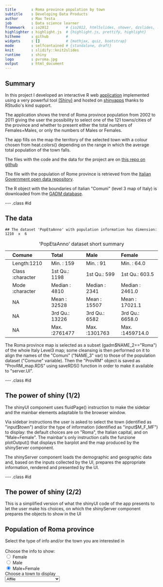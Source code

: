 ```yaml
---
title       : Roma province population by town
subtitle    : Developing Data Products
author      : Max Testa
job         : Data science learner
framework   : io2012        # {io2012, html5slides, shower, dzslides, ...}
highlighter : highlight.js  # {highlight.js, prettify, highlight}
hitheme     : github        # 
widgets     : []            # {mathjax, quiz, bootstrap}
mode        : selfcontained # {standalone, draft}
knit        : slidify::knit2slides
runtime     : shiny
logo        : pvroma.jpg
output      : html_document
---
```


## Summary

In this project I developed an interactive R web [application](https://maxmax65.shinyapps.io/DataProductProject) implemented using a very powerful tool [(Shiny)](http://shiny.rstudio.com/) and hosted on [shinyapps](https://www.shinyapps.io/) thanks to RStudio's kind support.

The application shows the trend of Roma province population from 2002 to 2011 giving the user the possibility to select one of the 121 towns/cities of the province and whether to present either the total numbers of Females+Males, or only the numbers of Males or Females.

The app fills on the map the territory of the selected town with a colour chosen from heat.colors() depending on the range in which the average total population of the town falls.

The files with the code and the data for the project are on [this repo on github](https://github.com/maxmax65/DataProductProject.git)

The file with the population of Rome province is retrieved from the [Italian Government open data repository](http://www.dati.gov.it/dataset).

The R object with the boundaries of Italian "Comuni" (level 3 map of Italy) is downloaded from the [GADM database](http://gadm.org/download).

--- .class #id 

## The data


```
## The dataset 'PopEtaAnno' with population information has dimension:  1210  x  6
```

<table>
<caption>'PopEtaAnno' dataset short summary</caption>
 <thead>
  <tr>
   <th style="text-align:left;">   </th>
   <th style="text-align:left;">    Comune </th>
   <th style="text-align:left;">     Total </th>
   <th style="text-align:left;">      Male </th>
   <th style="text-align:left;">     Female </th>
  </tr>
 </thead>
<tbody>
  <tr>
   <td style="text-align:left;">  </td>
   <td style="text-align:left;"> Length:1210 </td>
   <td style="text-align:left;"> Min.   :    159 </td>
   <td style="text-align:left;"> Min.   :     91 </td>
   <td style="text-align:left;"> Min.   :     64.0 </td>
  </tr>
  <tr>
   <td style="text-align:left;">  </td>
   <td style="text-align:left;"> Class :character </td>
   <td style="text-align:left;"> 1st Qu.:   1198 </td>
   <td style="text-align:left;"> 1st Qu.:    599 </td>
   <td style="text-align:left;"> 1st Qu.:    603.5 </td>
  </tr>
  <tr>
   <td style="text-align:left;">  </td>
   <td style="text-align:left;"> Mode  :character </td>
   <td style="text-align:left;"> Median :   4810 </td>
   <td style="text-align:left;"> Median :   2341 </td>
   <td style="text-align:left;"> Median :   2461.0 </td>
  </tr>
  <tr>
   <td style="text-align:left;">  </td>
   <td style="text-align:left;"> NA </td>
   <td style="text-align:left;"> Mean   :  32528 </td>
   <td style="text-align:left;"> Mean   :  15507 </td>
   <td style="text-align:left;"> Mean   :  17021.1 </td>
  </tr>
  <tr>
   <td style="text-align:left;">  </td>
   <td style="text-align:left;"> NA </td>
   <td style="text-align:left;"> 3rd Qu.:  13226 </td>
   <td style="text-align:left;"> 3rd Qu.:   6582 </td>
   <td style="text-align:left;"> 3rd Qu.:   6658.0 </td>
  </tr>
  <tr>
   <td style="text-align:left;">  </td>
   <td style="text-align:left;"> NA </td>
   <td style="text-align:left;"> Max.   :2761477 </td>
   <td style="text-align:left;"> Max.   :1301763 </td>
   <td style="text-align:left;"> Max.   :1459714.0 </td>
  </tr>
</tbody>
</table>


The Roma province map is selected as a subset (gadm$NAME_2=="Roma") of the whole Italy Level3 map; some cleansing is then performed on it to align the names of the "Comuni" ("NAME_3" var) to those of the population dataset ("Comune" variable). Then the "ProvRM" object is saved as "ProvRM_map.RDS" using saveRDS() function in order to make it available to "server.UI".


--- .class #id 

## The power of shiny (1/2)

The shinyUI component uses fluidPage() instruction to make the sidebar and the mainbar elements adaptable to the browser window.

Via sidebar instructions the user is asked to select the town (identified as "input$town") and/or the type of information (identified as "input$M_F_MF") to display: the default choices are on "Roma", the Italian capital, and on "Male+Female".
The mainbar's only instruction calls the funzione plotOutput() that displays the barplot and the map produced by the shinyServer component.

The shinyServer component loads the demographic and geographic data and, based on the inputs collected by the UI, prepares the appropriate information, rendered and presented by the UI.

--- .class #id 

## The power of shiny (2/2)

This is a simplified version of what the shinyUI code of the app presents to let the user make his choices, on which the shinyServer component prepares the objects to show in the UI


<!--html_preserve--><div class="container-fluid">
<h2>Population of Roma province</h2>
<div class="row">
<div class="col-sm-4">
<form class="well">
Select the type of info and/or the town you are interested in
<br/>
<br/>
<div id="M_F_MF" class="form-group shiny-input-radiogroup shiny-input-container">
<label class="control-label" for="M_F_MF">Choose the info to show:</label>
<div class="shiny-options-group">
<div class="radio">
<label>
<input type="radio" name="M_F_MF" value="Female"/>
<span>Female</span>
</label>
</div>
<div class="radio">
<label>
<input type="radio" name="M_F_MF" value="Male"/>
<span>Male</span>
</label>
</div>
<div class="radio">
<label>
<input type="radio" name="M_F_MF" value="Male+Female" checked="checked"/>
<span>Male+Female</span>
</label>
</div>
</div>
</div>
<div class="form-group shiny-input-container">
<label class="control-label" for="town">Choose a town to display</label>
<div>
<select id="town"><option value="Affile" selected>Affile</option>
<option value="Agosta">Agosta</option>
<option value="Albano Laziale">Albano Laziale</option>
<option value="Allumiere">Allumiere</option>
<option value="Anguillara Sabazia">Anguillara Sabazia</option>
<option value="Anticoli Corrado">Anticoli Corrado</option>
<option value="Anzio">Anzio</option>
<option value="Arcinazzo Romano">Arcinazzo Romano</option>
<option value="Ardea">Ardea</option>
<option value="Ariccia">Ariccia</option>
<option value="Arsoli">Arsoli</option>
<option value="Artena">Artena</option>
<option value="Bellegra">Bellegra</option>
<option value="Bracciano">Bracciano</option>
<option value="Camerata Nuova">Camerata Nuova</option>
<option value="Campagnano di Roma">Campagnano di Roma</option>
<option value="Canale Monterano">Canale Monterano</option>
<option value="Canterano">Canterano</option>
<option value="Capena">Capena</option>
<option value="Capranica Prenestina">Capranica Prenestina</option>
<option value="Carpineto Romano">Carpineto Romano</option>
<option value="Casape">Casape</option>
<option value="Castel Gandolfo">Castel Gandolfo</option>
<option value="Castel Madama">Castel Madama</option>
<option value="Castel San Pietro Romano">Castel San Pietro Romano</option>
<option value="Castelnuovo di Porto">Castelnuovo di Porto</option>
<option value="Cave">Cave</option>
<option value="Cerreto Laziale">Cerreto Laziale</option>
<option value="Cervara di Roma">Cervara di Roma</option>
<option value="Cerveteri">Cerveteri</option>
<option value="Ciampino">Ciampino</option>
<option value="Ciciliano">Ciciliano</option>
<option value="Cineto Romano">Cineto Romano</option>
<option value="Civitavecchia">Civitavecchia</option>
<option value="Civitella San Paolo">Civitella San Paolo</option>
<option value="Colleferro">Colleferro</option>
<option value="Colonna">Colonna</option>
<option value="Fiano Romano">Fiano Romano</option>
<option value="Filacciano">Filacciano</option>
<option value="Fiumicino">Fiumicino</option>
<option value="Fonte Nuova">Fonte Nuova</option>
<option value="Formello">Formello</option>
<option value="Frascati">Frascati</option>
<option value="Gallicano nel Lazio">Gallicano nel Lazio</option>
<option value="Gavignano">Gavignano</option>
<option value="Genazzano">Genazzano</option>
<option value="Genzano di Roma">Genzano di Roma</option>
<option value="Gerano">Gerano</option>
<option value="Gorga">Gorga</option>
<option value="Grottaferrata">Grottaferrata</option>
<option value="Guidonia Montecelio">Guidonia Montecelio</option>
<option value="Jenne">Jenne</option>
<option value="Labico">Labico</option>
<option value="Ladispoli">Ladispoli</option>
<option value="Lanuvio">Lanuvio</option>
<option value="Lariano">Lariano</option>
<option value="Licenza">Licenza</option>
<option value="Magliano Romano">Magliano Romano</option>
<option value="Mandela">Mandela</option>
<option value="Manziana">Manziana</option>
<option value="Marano Equo">Marano Equo</option>
<option value="Marcellina">Marcellina</option>
<option value="Marino">Marino</option>
<option value="Mazzano Romano">Mazzano Romano</option>
<option value="Mentana">Mentana</option>
<option value="Monte Porzio Catone">Monte Porzio Catone</option>
<option value="Montecompatri">Montecompatri</option>
<option value="Monteflavio">Monteflavio</option>
<option value="Montelanico">Montelanico</option>
<option value="Montelibretti">Montelibretti</option>
<option value="Monterotondo">Monterotondo</option>
<option value="Montorio Romano">Montorio Romano</option>
<option value="Moricone">Moricone</option>
<option value="Morlupo">Morlupo</option>
<option value="Nazzano">Nazzano</option>
<option value="Nemi">Nemi</option>
<option value="Nerola">Nerola</option>
<option value="Nettuno">Nettuno</option>
<option value="Olevano Romano">Olevano Romano</option>
<option value="Palestrina">Palestrina</option>
<option value="Palombara Sabina">Palombara Sabina</option>
<option value="Percile">Percile</option>
<option value="Pisoniano">Pisoniano</option>
<option value="Poli">Poli</option>
<option value="Pomezia">Pomezia</option>
<option value="Ponzano Romano">Ponzano Romano</option>
<option value="Riano">Riano</option>
<option value="Rignano Flaminio">Rignano Flaminio</option>
<option value="Riofreddo">Riofreddo</option>
<option value="Rocca Canterano">Rocca Canterano</option>
<option value="Rocca di Cave">Rocca di Cave</option>
<option value="Rocca di Papa">Rocca di Papa</option>
<option value="Rocca Priora">Rocca Priora</option>
<option value="Rocca Santo Stefano">Rocca Santo Stefano</option>
<option value="Roccagiovine">Roccagiovine</option>
<option value="Roiate">Roiate</option>
<option value="Roma">Roma</option>
<option value="Roviano">Roviano</option>
<option value="Sacrofano">Sacrofano</option>
<option value="Sambuci">Sambuci</option>
<option value="San Cesareo">San Cesareo</option>
<option value="San Gregorio da Sassola">San Gregorio da Sassola</option>
<option value="San Polo dei Cavalieri">San Polo dei Cavalieri</option>
<option value="San Vito Romano">San Vito Romano</option>
<option value="Sant'Angelo Romano">Sant'Angelo Romano</option>
<option value="Sant'Oreste">Sant'Oreste</option>
<option value="Santa Marinella">Santa Marinella</option>
<option value="Saracinesco">Saracinesco</option>
<option value="Segni">Segni</option>
<option value="Subiaco">Subiaco</option>
<option value="Tivoli">Tivoli</option>
<option value="Tolfa">Tolfa</option>
<option value="Torrita Tiberina">Torrita Tiberina</option>
<option value="Trevignano Romano">Trevignano Romano</option>
<option value="Vallepietra">Vallepietra</option>
<option value="Vallinfreda">Vallinfreda</option>
<option value="Valmontone">Valmontone</option>
<option value="Velletri">Velletri</option>
<option value="Vicovaro">Vicovaro</option>
<option value="Vivaro Romano">Vivaro Romano</option>
<option value="Zagarolo">Zagarolo</option></select>
<script type="application/json" data-for="town" data-nonempty="">{}</script>
</div>
</div>
</form>
</div>
<div class="col-sm-8"></div>
</div>
</div><!--/html_preserve-->
